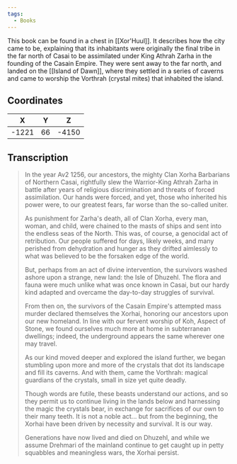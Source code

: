 ```yaml
---
tags:
  - Books
---
```


This book can be found in a chest in [[Xor'Huul]]. It describes how the city came to be, explaining that its inhabitants were originally the final tribe in the far north of Casai to be assimilated under King Athrah Zarha in the founding of the Casain Empire. They were sent away to the far north, and landed on the [[Island of Dawn]], where they settled in a series of caverns and came to worship the Vorthrah (crystal mites) that inhabited the island.

## Coordinates
| **X** | **Y** | **Z** |
| :---: | :---: | :---: |
| -1221 |  66   | -4150 |

## Transcription
> In the year Av2 1256, our ancestors, the mighty Clan Xorha Barbarians of Northern Casai, rightfully slew the Warrior-King Athrah Zarha in battle after years of religious discrimination and threats of forced assimilation. Our hands were forced, and yet, those who inherited his power were, to our greatest fears, far worse than the so-called uniter.
>
> As punishment for Zarha's death, all of Clan Xorha, every man, woman, and child, were chained to the masts of ships and sent into the endless seas of the North. This was, of course, a genocidal act of retribution. Our people suffered for days, likely weeks, and many perished from dehydration and hunger as they drifted aimlessly to what was believed to be the forsaken edge of the world.
>
> But, perhaps from an act of divine intervention, the survivors washed ashore upon a strange, new land: the Isle of Dhuzehl. The flora and fauna were much unlike what was once known in Casai, but our hardy kind adapted and overcame the day-to-day struggles of survival.
>
> From then on, the survivors of the Casain Empire's attempted mass murder declared themselves the Xorhai, honoring our ancestors upon our new homeland. In line with our fervent worship of Koh, Aspect of Stone, we found ourselves much more at home in subterranean dwellings; indeed, the underground appears the same wherever one may travel.
>
> As our kind moved deeper and explored the island further, we began stumbling upon more and more of the crystals that dot its landscape and fill its caverns. And with them, came the Vorthrah: magical guardians of the crystals, small in size yet quite deadly.
>
> Though words are futile, these beasts understand our actions, and so they permit us to continue living in the lands below and harnessing the magic the crystals bear, in exchange for sacrifices of our own to their many teeth. It is not a noble act... but from the beginning, the Xorhai have been driven by necessity and survival. It is our way.
>
> Generations have now lived and died on Dhuzehl, and while we assume Drehmari of the mainland continue to get caught up in petty squabbles and meaningless wars, the Xorhai persist.

